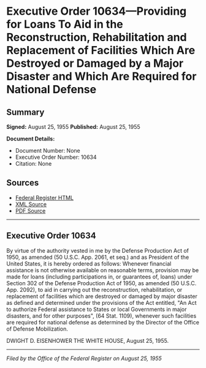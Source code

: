 # Executive Order 10634—Providing for Loans To Aid in the Reconstruction, Rehabilitation and Replacement of Facilities Which Are Destroyed or Damaged by a Major Disaster and Which Are Required for National Defense

## Summary

**Signed:** August 25, 1955
**Published:** August 25, 1955

**Document Details:**
- Document Number: None
- Executive Order Number: 10634
- Citation: None

## Sources
- [Federal Register HTML](https://www.presidency.ucsb.edu/documents/executive-order-10634-providing-for-loans-aid-the-reconstruction-rehabilitation-and)
- [XML Source](None)
- [PDF Source](None)

---

## Executive Order 10634

By virtue of the authority vested in me by the Defense Production Act of 1950, as amended (50 U.S.C. App. 2061, et seq.) and as President of the United States, it is hereby ordered as follows:
Whenever financial assistance is not otherwise available on reasonable terms, provision may be made for loans (including participations in, or guarantees of, loans) under Section 302 of the Defense Production Act of 1950, as amended (50 U.S.C. App. 2092), to aid in carrying out the reconstruction, rehabilitation, or replacement of facilities which are destroyed or damaged by major disaster as defined and determined under the provisions of the Act entitled, "An Act to authorize Federal assistance to States or local Governments in major disasters, and for other purposes", (64 Stat. 1109), whenever such facilities are required for national defense as determined by the Director of the Office of Defense Mobilization.

DWIGHT D. EISENHOWER
THE WHITE HOUSE,
August 25, 1955.

---

*Filed by the Office of the Federal Register on August 25, 1955*
